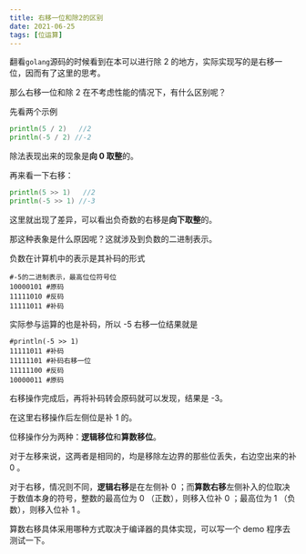 ```yaml
---
title: 右移一位和除2的区别
date: 2021-06-25
tags: [位运算]
---
```


翻看`golang`源码的时候看到在本可以进行除 2 的地方，实际实现写的是右移一位，因而有了这里的思考。

那么右移一位和除 2 在不考虑性能的情况下，有什么区别呢？

<!--more-->

先看两个示例

```go
println(5 / 2)   //2
println(-5 / 2) //-2
```

除法表现出来的现象是**向 0 取整**的。

再来看一下右移：

```go
println(5 >> 1)   //2
println(-5 >> 1) //-3
```

这里就出现了差异，可以看出负奇数的右移是**向下取整**的。

那这种表象是什么原因呢？这就涉及到负数的二进制表示。

负数在计算机中的表示是其补码的形式

```shell
#-5的二进制表示，最高位位符号位
10000101 #原码
11111010 #反码
11111011 #补码
```

实际参与运算的也是补码，所以 -5 右移一位结果就是

```shell
#println(-5 >> 1)
11111011 #补码
11111101 #补码右移一位
11111100 #反码
10000011 #原码
```

右移操作完成后，再将补码转会原码就可以发现，结果是 -3。

在这里右移操作后左侧位是补 1 的。

位移操作分为两种：**逻辑移位**和**算数移位**。

对于左移来说，这两者是相同的，均是移除左边界的那些位丢失，右边空出来的补 0 。

对于右移，情况则不同，**逻辑右移**是在左侧补 0 ；而**算数右移**左侧补入的位取决于数值本身的符号，整数的最高位为 0 （正数），则移入位补 0  ；最高位为 1 （负数），则移入位补 1 。

算数右移具体采用哪种方式取决于编译器的具体实现，可以写一个 demo 程序去测试一下。



